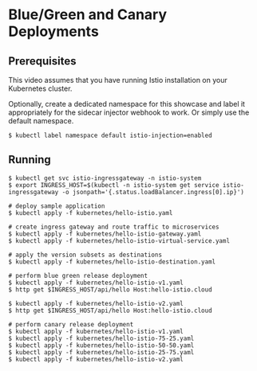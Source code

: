 # Blue/Green and Canary Deployments

## Prerequisites

This video assumes that you have running Istio installation on your Kubernetes cluster.

Optionally, create a dedicated namespace for this showcase and label it appropriately for the sidecar injector webhook to work. Or simply use the default namespace.

```
$ kubectl label namespace default istio-injection=enabled
```

## Running

```
$ kubectl get svc istio-ingressgateway -n istio-system
$ export INGRESS_HOST=$(kubectl -n istio-system get service istio-ingressgateway -o jsonpath='{.status.loadBalancer.ingress[0].ip}')

# deploy sample application
$ kubectl apply -f kubernetes/hello-istio.yaml

# create ingress gateway and route traffic to microservices
$ kubectl apply -f kubernetes/hello-istio-gateway.yaml
$ kubectl apply -f kubernetes/hello-istio-virtual-service.yaml

# apply the version subsets as destinations
$ kubectl apply -f kubernetes/hello-istio-destination.yaml

# perform blue green release deployment
$ kubectl apply -f kubernetes/hello-istio-v1.yaml
$ http get $INGRESS_HOST/api/hello Host:hello-istio.cloud

$ kubectl apply -f kubernetes/hello-istio-v2.yaml
$ http get $INGRESS_HOST/api/hello Host:hello-istio.cloud

# perform canary release deployment
$ kubectl apply -f kubernetes/hello-istio-v1.yaml
$ kubectl apply -f kubernetes/hello-istio-75-25.yaml
$ kubectl apply -f kubernetes/hello-istio-50-50.yaml
$ kubectl apply -f kubernetes/hello-istio-25-75.yaml
$ kubectl apply -f kubernetes/hello-istio-v2.yaml
```
